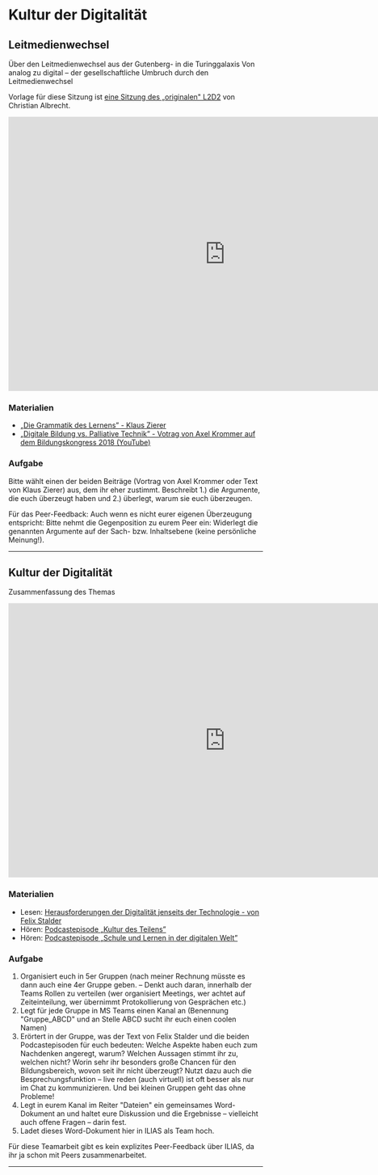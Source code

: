 # Kultur der Digitalität

## Leitmedienwechsel

Über den Leitmedienwechsel aus der Gutenberg- in die Turinggalaxis Von analog zu digital – der gesellschaftliche Umbruch durch den Leitmedienwechsel

Vorlage für diese Sitzung ist [eine Sitzung des „originalen" L2D2](https://l2d2.de/themen/der-paradigmenwechsel-von-der-gutenberg-zur-turing-galaxis/) von Christian Albrecht.

<iframe src="https://l2d2.de/wp-admin/admin-ajax.php?action=h5p_embed&amp;id=4" width="857" height="543" frameborder="0" allowfullscreen="allowfullscreen">
</iframe>



<script src="https://l2d2.de/wp-content/plugins/h5p/h5p-php-library/js/h5p-resizer.js" charset="UTF-8">
</script>

### Materialien

- [„Die Grammatik des Lernens” - Klaus Zierer](https://www.faz.net/aktuell/karriere-hochschule/digitale-schule-die-grammatik-des-lernens-15819548.html)
- [„Digitale Bildung vs. Palliative Technik” - Votrag von Axel Krommer auf dem Bildungskongress 2018 (YouTube)](https://www.youtube.com/watch?v=BLLKJb2NTUQ)
### Aufgabe

Bitte wählt einen der beiden Beiträge (Vortrag von Axel Krommer oder Text von Klaus Zierer) aus, dem ihr eher zustimmt. Beschreibt 1.) die Argumente, die euch überzeugt haben und 2.) überlegt, warum sie euch überzeugen.

Für das Peer-Feedback:
Auch wenn es nicht eurer eigenen Überzeugung entspricht: Bitte nehmt die Gegenposition zu eurem Peer ein: Widerlegt die genannten Argumente auf der Sach- bzw. Inhaltsebene (keine persönliche Meinung!).

--------------------------------------------------------------------------------

## Kultur der Digitalität

Zusammenfassung des Themas

<iframe src="https://l2d2.de/wp-admin/admin-ajax.php?action=h5p_embed&amp;id=5" width="857" height="543" frameborder="0" allowfullscreen="allowfullscreen">
</iframe>

<script src="https://l2d2.de/wp-content/plugins/h5p/h5p-php-library/js/h5p-resizer.js" charset="UTF-8">
</script>

### Materialien


- Lesen: [Herausforderungen der Digitalität jenseits der Technologie - von Felix Stalder](https://www.synergie.uni-hamburg.de/de/media/ausgabe05/synergie05-beitrag01-stalder.pdf)
- Hören: [Podcastepisode „Kultur des Teilens”](https://open-educational-resources.de/oer066/)
- Hören: [Podcastepisode „Schule und Lernen in der digitalen Welt”](https://forschergeist.de/podcast/fg043-schule-und-lernen-in-der-digitalen-welt/)

### Aufgabe

1. Organisiert euch in 5er Gruppen (nach meiner Rechnung müsste es dann auch eine 4er Gruppe geben. – Denkt auch daran, innerhalb der Teams Rollen zu verteilen (wer organisiert Meetings, wer achtet auf Zeiteinteilung, wer übernimmt Protokollierung von Gesprächen etc.)
2. Legt für jede Gruppe in MS Teams einen Kanal an (Benennung "Gruppe_ABCD" und an Stelle ABCD sucht ihr euch einen coolen Namen)
3. Erörtert in der Gruppe, was der Text von Felix Stalder und die beiden Podcastepisoden für euch bedeuten: Welche Aspekte haben euch zum Nachdenken angeregt, warum? Welchen Aussagen stimmt ihr zu, welchen nicht? Worin sehr ihr besonders große Chancen für den Bildungsbereich, wovon seit ihr nicht überzeugt? Nutzt dazu auch die Besprechungsfunktion – live reden (auch virtuell) ist oft besser als nur im Chat zu kommunizieren. Und bei kleinen Gruppen geht das ohne Probleme!
4. Legt in eurem Kanal im Reiter "Dateien" ein gemeinsames Word-Dokument an und haltet eure Diskussion und die Ergebnisse – vielleicht auch offene Fragen – darin fest.
5. Ladet dieses Word-Dokument hier in ILIAS als Team hoch.

Für diese Teamarbeit gibt es kein explizites Peer-Feedback über ILIAS, da ihr ja schon mit Peers zusammenarbeitet.

--------------------------------------------------------------------------------
